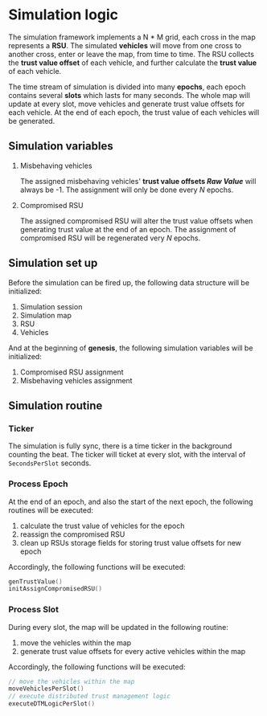 # Simulation logic

The simulation framework implements a N * M grid, each cross in the map represents a **RSU**. The simulated **vehicles** will move from one cross to another cross, enter or leave the map, from time to time. The RSU collects the **trust value offset** of each vehicle, and further calculate the **trust value** of each vehicle.

The time stream of simulation is divided into many **epochs**, each epoch contains several **slots** which lasts for many seconds. The whole map will update at every slot, move vehicles and generate trust value offsets for each vehicle. At the end of each epoch, the trust value of each vehicles will be generated.

## Simulation variables

1. Misbehaving vehicles

   The assigned misbehaving vehicles' **trust value offsets *Raw Value*** will always be -1. The assignment will only be done every $N$ epochs.

2. Compromised RSU

   The assigned compromised RSU will alter the trust value offsets when generating trust value at the end of an epoch. The assignment of compromised RSU will be regenerated very $N$ epochs.

## Simulation set up

Before the simulation can be fired up, the following data structure will be initialized:

1. Simulation session
2. Simulation map
3. RSU
4. Vehicles

And at the beginning of **genesis**, the following simulation variables will be initialized:

1. Compromised RSU assignment
2. Misbehaving vehicles assignment

## Simulation routine

### Ticker

The simulation is fully sync, there is a time ticker in the background counting the beat. The ticker will ticket at every slot, with the interval of ```SecondsPerSlot``` seconds. 

### Process Epoch

At the end of an epoch,  and also the start of the next epoch, the following routines will be executed:

1. calculate the trust value of vehicles for the epoch
2. reassign the compromised RSU
3. clean up RSUs storage fields for storing trust value offsets for new epoch

Accordingly, the following functions will be executed:

```go
genTrustValue()
initAssignCompromisedRSU()
```

### Process Slot

During every slot, the map will be updated in the following routine:

1. move the vehicles within the map
2. generate trust value offsets for every active vehicles within the map

Accordingly, the following functions will be executed:

```go
// move the vehicles within the map
moveVehiclesPerSlot()
// execute distributed trust management logic
executeDTMLogicPerSlot()
```

